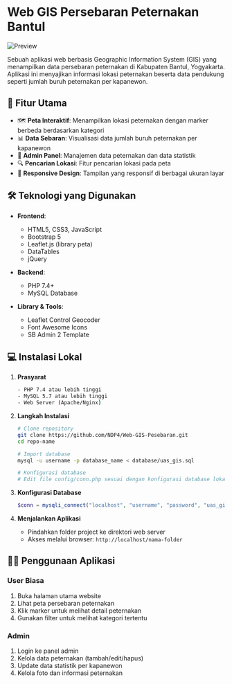 # Web GIS Persebaran Peternakan Bantul

![Preview](images/capture.png)

Sebuah aplikasi web berbasis Geographic Information System (GIS) yang menampilkan data persebaran peternakan di Kabupaten Bantul, Yogyakarta. Aplikasi ini menyajikan informasi lokasi peternakan beserta data pendukung seperti jumlah buruh peternakan per kapanewon.

## 🚀 Fitur Utama

- 🗺️ **Peta Interaktif**: Menampilkan lokasi peternakan dengan marker berbeda berdasarkan kategori
- 📊 **Data Sebaran**: Visualisasi data jumlah buruh peternakan per kapanewon
- 👥 **Admin Panel**: Manajemen data peternakan dan data statistik
- 🔍 **Pencarian Lokasi**: Fitur pencarian lokasi pada peta
- 📱 **Responsive Design**: Tampilan yang responsif di berbagai ukuran layar

## 🛠️ Teknologi yang Digunakan

- **Frontend**:

  - HTML5, CSS3, JavaScript
  - Bootstrap 5
  - Leaflet.js (library peta)
  - DataTables
  - jQuery

- **Backend**:

  - PHP 7.4+
  - MySQL Database

- **Library & Tools**:
  - Leaflet Control Geocoder
  - Font Awesome Icons
  - SB Admin 2 Template

## 💻 Instalasi Lokal

1. **Prasyarat**

   ```bash
   - PHP 7.4 atau lebih tinggi
   - MySQL 5.7 atau lebih tinggi
   - Web Server (Apache/Nginx)
   ```

2. **Langkah Instalasi**

   ```bash
   # Clone repository
   git clone https://github.com/NDP4/Web-GIS-Pesebaran.git
   cd repo-name

   # Import database
   mysql -u username -p database_name < database/uas_gis.sql

   # Konfigurasi database
   # Edit file config/conn.php sesuai dengan konfigurasi database lokal
   ```

3. **Konfigurasi Database**

   ```php
   $conn = mysqli_connect("localhost", "username", "password", "uas_gis");
   ```

4. **Menjalankan Aplikasi**
   - Pindahkan folder project ke direktori web server
   - Akses melalui browser: `http://localhost/nama-folder`

## 👨‍💻 Penggunaan Aplikasi

### User Biasa

1. Buka halaman utama website
2. Lihat peta persebaran peternakan
3. Klik marker untuk melihat detail peternakan
4. Gunakan filter untuk melihat kategori tertentu

### Admin

1. Login ke panel admin
2. Kelola data peternakan (tambah/edit/hapus)
3. Update data statistik per kapanewon
4. Kelola foto dan informasi peternakan
